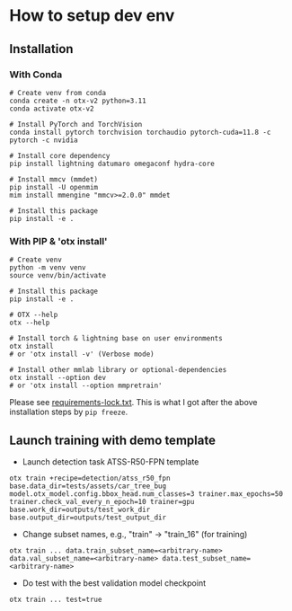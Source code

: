 # How to setup dev env

## Installation

### With Conda

```console
# Create venv from conda
conda create -n otx-v2 python=3.11
conda activate otx-v2

# Install PyTorch and TorchVision
conda install pytorch torchvision torchaudio pytorch-cuda=11.8 -c pytorch -c nvidia

# Install core dependency
pip install lightning datumaro omegaconf hydra-core

# Install mmcv (mmdet)
pip install -U openmim
mim install mmengine "mmcv>=2.0.0" mmdet

# Install this package
pip install -e .
```

### With PIP & 'otx install'

```console
# Create venv
python -m venv venv
source venv/bin/activate

# Install this package
pip install -e .

# OTX --help
otx --help

# Install torch & lightning base on user environments
otx install
# or 'otx install -v' (Verbose mode)

# Install other mmlab library or optional-dependencies
otx install --option dev
# or 'otx install --option mmpretrain'
```

Please see [requirements-lock.txt](requirements-lock.txt). This is what I got after the above installation steps by `pip freeze`.

## Launch training with demo template

- Launch detection task ATSS-R50-FPN template

```console
otx train +recipe=detection/atss_r50_fpn base.data_dir=tests/assets/car_tree_bug model.otx_model.config.bbox_head.num_classes=3 trainer.max_epochs=50 trainer.check_val_every_n_epoch=10 trainer=gpu base.work_dir=outputs/test_work_dir base.output_dir=outputs/test_output_dir
```

- Change subset names, e.g., "train" -> "train_16" (for training)

```console
otx train ... data.train_subset_name=<arbitrary-name> data.val_subset_name=<arbitrary-name> data.test_subset_name=<arbitrary-name>
```

- Do test with the best validation model checkpoint

```console
otx train ... test=true
```
